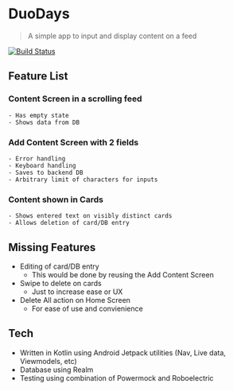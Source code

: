 # DuoDays
> A simple app to input and display content on a feed

[![Build Status](https://travis-ci.com/markthomasstevenson/DuoDays.svg?branch=master)](https://travis-ci.com/markthomasstevenson/DuoDays)

## Feature List
### Content Screen in a scrolling feed
    - Has empty state
    - Shows data from DB
### Add Content Screen with 2 fields
    - Error handling
    - Keyboard handling
    - Saves to backend DB
    - Arbitrary limit of characters for inputs
### Content shown in Cards
    - Shows entered text on visibly distinct cards
    - Allows deletion of card/DB entry

## Missing Features
- Editing of card/DB entry
    - This would be done by reusing the Add Content Screen
- Swipe to delete on cards
    - Just to increase ease or UX
- Delete All action on Home Screen
    - For ease of use and convienience

## Tech
- Written in Kotlin using Android Jetpack utilities (Nav, Live data, Viewmodels, etc)
- Database using Realm
- Testing using combination of Powermock and Roboelectric
